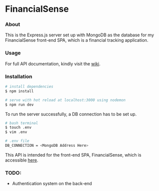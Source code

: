 # FinancialSense

### About
This is the Express.js server set up with MongoDB as the database for my FinancialSense front-end SPA, which is a financial tracking application.

### Usage
For full API documentation, kindly visit the [wiki](https://github.com/nhzaci/FinancialSenseExpress/wiki).

### Installation

```bash
# install dependencies
$ npm install

# serve with hot reload at localhost:3000 using nodemon
$ npm run dev
```

To run the server successfully, a DB connection has to be set up.

```bash
# bash terminal
$ touch .env
$ vim .env
```

```bash
# .env file
DB_CONNECTION = <MongoDB Address Here>
```

This API is intended for the front-end SPA, FinancialSense, which is accessible [here](https://github.com/nhzaci/FinancialSense).

### TODO:

* Authentication system on the back-end
